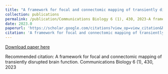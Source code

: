 ```yaml
---
title: "A framework for focal and connectomic mapping of transiently disrupted brain function"
collection: publications
permalink: /publication/Communications Biology 6 (1), 430, 2023-A framework for focal and connectomic mapping of transiently disrupted brain function
date: 2023.0
paperurl: 'https://scholar.google.com/citations?view_op=view_citation&hl=en&user=CVvowJAAAAAJ&pagesize=100&citation_for_view=CVvowJAAAAAJ:RYcK_YlVTxYC'
citation: 'A framework for focal and connectomic mapping of transiently disrupted brain function. Communications Biology 6 (1), 430, 2023'
---
```

[Download paper here](https://scholar.google.com/citations?view_op=view_citation&hl=en&user=CVvowJAAAAAJ&pagesize=100&citation_for_view=CVvowJAAAAAJ:RYcK_YlVTxYC)

Recommended citation: A framework for focal and connectomic mapping of transiently disrupted brain function. Communications Biology 6 (1), 430, 2023
